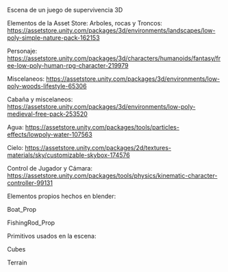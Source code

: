 Escena de un juego de supervivencia 3D

Elementos de la Asset Store:
Arboles, rocas y Troncos: https://assetstore.unity.com/packages/3d/environments/landscapes/low-poly-simple-nature-pack-162153

Personaje: https://assetstore.unity.com/packages/3d/characters/humanoids/fantasy/free-low-poly-human-rpg-character-219979

Miscelaneos: https://assetstore.unity.com/packages/3d/environments/low-poly-woods-lifestyle-65306

Cabaña y miscelaneos: https://assetstore.unity.com/packages/3d/environments/low-poly-medieval-free-pack-253520

Agua: https://assetstore.unity.com/packages/tools/particles-effects/lowpoly-water-107563

Cielo: https://assetstore.unity.com/packages/2d/textures-materials/sky/customizable-skybox-174576

Control de Jugador y Cámara: https://assetstore.unity.com/packages/tools/physics/kinematic-character-controller-99131

Elementos propios hechos en blender:

Boat_Prop

FishingRod_Prop

Primitivos usados en la escena:

Cubes

Terrain
